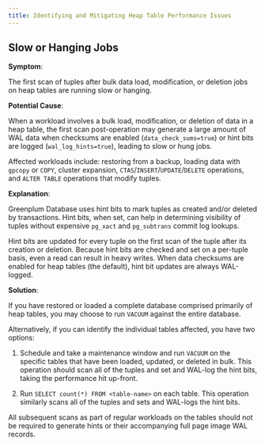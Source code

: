 ```yaml
---
title: Identifying and Mitigating Heap Table Performance Issues
---
```


## <a id="bulkloadslow"></a>Slow or Hanging Jobs

**Symptom**:

The first scan of tuples after bulk data load, modification, or deletion jobs on heap tables are running slow or hanging.

**Potential Cause**:

When a workload involves a bulk load, modification, or deletion of data in a heap table, the first scan post-operation may generate a large amount of WAL data when checksums are enabled (`data_check_sums=true`) or hint bits are logged (`wal_log_hints=true`), leading to slow or hung jobs.

Affected workloads include: restoring from a backup, loading data with `gpcopy` or `COPY`, cluster expansion, `CTAS`/`INSERT`/`UPDATE`/`DELETE` operations, and `ALTER TABLE` operations that modify tuples.

**Explanation**:

Greenplum Database uses hint bits to mark tuples as created and/or deleted by transactions. Hint bits, when set, can help in determining visibility of tuples without expensive `pg_xact` and `pg_subtrans` commit log lookups.

Hint bits are updated for every tuple on the first scan of the tuple after its creation or deletion. Because hint bits are checked and set on a per-tuple basis, even a read can result in heavy writes. When data checksums are enabled for heap tables (the default), hint bit updates are always WAL-logged.

**Solution**:

If you have restored or loaded a complete database comprised primarily of heap tables, you may choose to run `VACUUM` against the entire database.

Alternatively, if you can identify the individual tables affected, you have two options:

1. Schedule and take a maintenance window and run `VACUUM` on the specific tables that have been loaded, updated, or deleted in bulk. This operation should scan all of the tuples and set and WAL-log the hint bits, taking the performance hit up-front.

2. Run `SELECT count(*) FROM <table-name>` on each table. This operation similarly scans all of the tuples and sets and WAL-logs the hint bits.

All subsequent scans as part of regular workloads on the tables should not be required to generate hints or their accompanying full page image WAL records.

